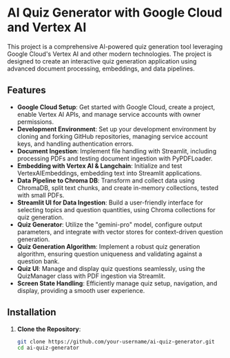 # AI Quiz Generator with Google Cloud and Vertex AI

This project is a comprehensive AI-powered quiz generation tool leveraging Google Cloud's Vertex AI and other modern technologies. The project is designed to create an interactive quiz generation application using advanced document processing, embeddings, and data pipelines.

## Features

- **Google Cloud Setup**: Get started with Google Cloud, create a project, enable Vertex AI APIs, and manage service accounts with owner permissions.
- **Development Environment**: Set up your development environment by cloning and forking GitHub repositories, managing service account keys, and handling authentication errors.
- **Document Ingestion**: Implement file handling with Streamlit, including processing PDFs and testing document ingestion with PyPDFLoader.
- **Embedding with Vertex AI & Langchain**: Initialize and test VertexAIEmbeddings, embedding text into Streamlit applications.
- **Data Pipeline to Chroma DB**: Transform and collect data using ChromaDB, split text chunks, and create in-memory collections, tested with small PDFs.
- **Streamlit UI for Data Ingestion**: Build a user-friendly interface for selecting topics and question quantities, using Chroma collections for quiz generation.
- **Quiz Generator**: Utilize the "gemini-pro" model, configure output parameters, and integrate with vector stores for context-driven question generation.
- **Quiz Generation Algorithm**: Implement a robust quiz generation algorithm, ensuring question uniqueness and validating against a question bank.
- **Quiz UI**: Manage and display quiz questions seamlessly, using the QuizManager class with PDF ingestion via Streamlit.
- **Screen State Handling**: Efficiently manage quiz setup, navigation, and display, providing a smooth user experience.

## Installation

1. **Clone the Repository**:  
   ```bash
   git clone https://github.com/your-username/ai-quiz-generator.git
   cd ai-quiz-generator
